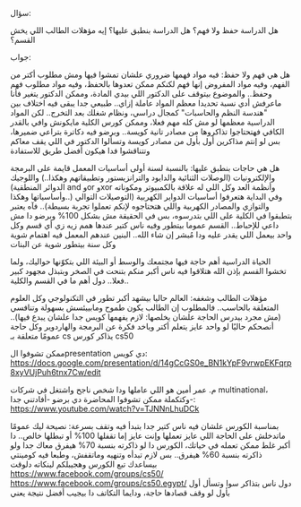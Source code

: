 سؤال:

هل الدراسة حفظ ولا فهم؟
هل الدراسة بنطبق عليها؟
إيه مؤهلات الطالب اللي يخش القسم؟

جواب:

هل هي فهم ولا حفظ: فيه مواد فهمها ضروري علشان تمشوا فيها ومش مطلوب أكتر من الفهم، وفيه مواد المفروض إنها فهم لكنكم ممكن تعدوها بالحفظ، وفيه مواد مطلوب فهم وحفظ.. والموضوع بيتوقف على الدكتور اللي بيدي المادة، وممكن الدكتور يتغير فأنا ماعرفش أدي نسبة تحديدا معظم المواد عاملة إزاي..
طبيعي جدا يبقى فيه اختلاف بين "هندسة النظم والحاسبات" كمجال دراسي، ونظام شغلك بعد التخرج.. لكن المواد الدراسية معظمها لو مش كله مهم فعلا، وممكن كورس الكلية مايكونش وافي بالقدر الكافي فهتحتاجوا تذاكروها من مصادر تانية كويسة.. وبرضو فيه دكاترة بتراعي ضميرها، بس لو إنتم مذاكرين أول بأول من مصادر كويسة وتسألوا الدكتور في اللي يقف معاكم وتتناقشوا فدا هيكون أفضل طريق للاستفادة

هل هي حاجات بنطبق عليها: بالنسبة لسنة أولى 
 أساسيات المعمل قايمة على البرمجة والإلكترونيات (الوصلات الثنائية والدايود والترانزيستور وتطبيقاتهم وهكذا..) واللوجيك (الدوائر المنطقية and وor وxor وأنظمة العد وكل اللي له علاقة بالكمبيوتر ومكوناته وأساسياتها وهكذا..) وفي البداية هتعرفوا أساسيات الدواير الكهربية (التوصيلات التوالي والتوازي والمصادر الكهربية واللي هتحتاجوه لإنكم تعملوا تجربة بسيطة).. فآه يعتبر بتطبقوا في الكلية على اللي بتدرسوه، بس في الحقيقة مش بشكل 100% وبرضو دا مش داعي للإحباط.. القسم عموما بيتطور وفيه ناس كتير عندها همم زيه زي أي قسم وكل واحد بيعمل اللي يقدر عليه ودا مُبشر إن شاء الله.. البنين عندهم المعمل فيه اهتمام شوية وكل سنة بيتطور شوية عن البنات

الحياة الدراسية أهم حاجة فيها مجتمعك والوسط أو البيئة اللي بتكوّنها حواليك، ولما تخشوا القسم بإذن الله هتلاقوا فيه ناس أكبر منكم بتنحت في الصخر وبتبذل مجهود كبير فعلا.. دول أهم ما في القسم والكلية..

مؤهلات الطالب وشغفه: العالم حاليا بيشهد أكبر تطور في التكنولوجي وكل العلوم المتعلقة بالحاسب.. فالمطلوب إن الطالب يكون طموح ومابييئسش بسهولة وتنافسي (مش مجرد بيدرس الحاجة علشان يخلصها: لازم يفهمها كويس جدا علشان يبدع فيها).. أنصحكم حاليًا لو واحد عايز يتعلم أكتر وياخد فكرة عن البرمجة والهاردوير وكل حاجة عمومًا متعلقة بـ cs يذاكر كورس cs50

ممكن تشوفوا الpresentation دي كويس:
https://docs.google.com/presentation/d/14gCcGS0e_BN1kYpF9vrwpEKFqrp8xyVUjPuh6tnx7Cw/edit

م. عمر أمين هو اللي عاملها ودا شخص ناجح واشتغل في شركات multinational، وكتكملة ممكن تشوفوا المحاضرة دي برضو -أفادتني جدا-:
https://www.youtube.com/watch?v=TJNNnLhuDCk

بمناسبة الكورس علشان فيه ناس كتير جدا بتبدأ فيه وتقف بسرعة: نصيحة ليك عمومًا ماتدخلش على الحاجة اللي عايز تعملها وإنت عايز إما تقفلها 100% أو تبطلها خالص.. دا أكبر غلط ممكن تعمله في حياتك، الكورس دا لو ذاكرته بنسبة 70% هيفرق معاك جدا ولو ذاكرته بنسبة 60% هيفرق.. بس لازم تبدأه وتنهيه وماتقفش، وطبعا فيه كومينتي بيساعدك تبع الكورس وهجيبلكم لينكاته دلوقت
https://www.facebook.com/groups/cs50/
https://www.facebook.com/groups/cs50.egypt/
دول ناس بتذاكر سوا وتسأل أول بأول لو وقف قصادها حاجة، ودايما التكاتف دا بيجيب أفضل نتيجة يعني
